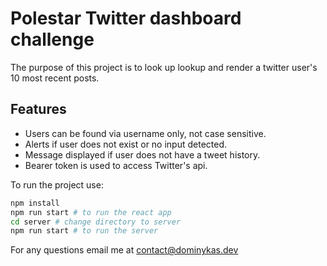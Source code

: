 # Polestar Twitter dashboard challenge

The purpose of this project is to look up lookup and render a twitter user's 10 most recent posts.

## Features

- Users can be found via username only, not case sensitive.
- Alerts if user does not exist or no input detected.
- Message displayed if user does not have a tweet history.
- Bearer token is used to access Twitter's api.

To run the project use:
```bash
npm install
npm run start # to run the react app
cd server # change directory to server 
npm run start # to run the server

```

For any questions email me at [contact@dominykas.dev](mailto:contact@dominykas.dev)
